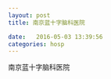 ```yaml
--- 
layout: post 
title: 南京蓝十字脑科医院

date:   2016-05-03 13:39:56 
categories: hosp 
--- 
```

   
南京蓝十字脑科医院
